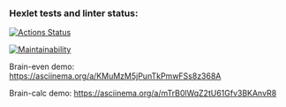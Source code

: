 ### Hexlet tests and linter status:
[![Actions Status](https://github.com/daevv/frontend-project-44/workflows/hexlet-check/badge.svg)](https://github.com/daevv/frontend-project-44/actions)

[![Maintainability](https://api.codeclimate.com/v1/badges/b2a8d43e5d054af1f922/maintainability)](https://codeclimate.com/github/daevv/frontend-project-44/maintainability)

Brain-even demo: https://asciinema.org/a/KMuMzM5jPunTkPmwFSs8z368A

Brain-calc demo: https://asciinema.org/a/mTrB0lWqZ2tU61Gfv3BKAnvR8